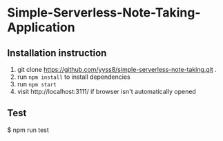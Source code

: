 # Simple-Serverless-Note-Taking-Application


## Installation instruction

1. git clone https://github.com/yyss8/simple-serverless-note-taking.git .
2. run `npm install` to install dependencies
3. run `npm start`
4. visit http://localhost:3111/ if browser isn't automatically opened 

## Test

$ npm run test